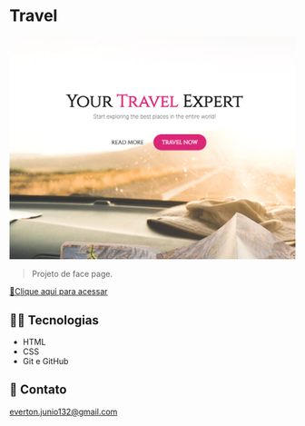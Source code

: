 # Travel

![preview](./previewTravel.png)

>Projeto de face page.

[🔗Clique aqui para acessar](https://evertonjuniodev.github.io/Travel/main.html)

## 👨‍💻 Tecnologias 

- HTML
- CSS
- Git e GitHub

## 📧 Contato 
everton.junio132@gmail.com
